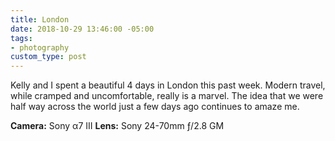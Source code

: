 ```yaml
---
title: London
date: 2018-10-29 13:46:00 -05:00
tags:
- photography
custom_type: post
---
```


Kelly and I spent a beautiful 4 days in London this past week. Modern travel, while cramped and uncomfortable, really is a marvel. The idea that we were half way across the world just a few days ago continues to amaze me.

**Camera:** Sony α7 III
**Lens:** Sony 24-70mm ƒ/2.8 GM